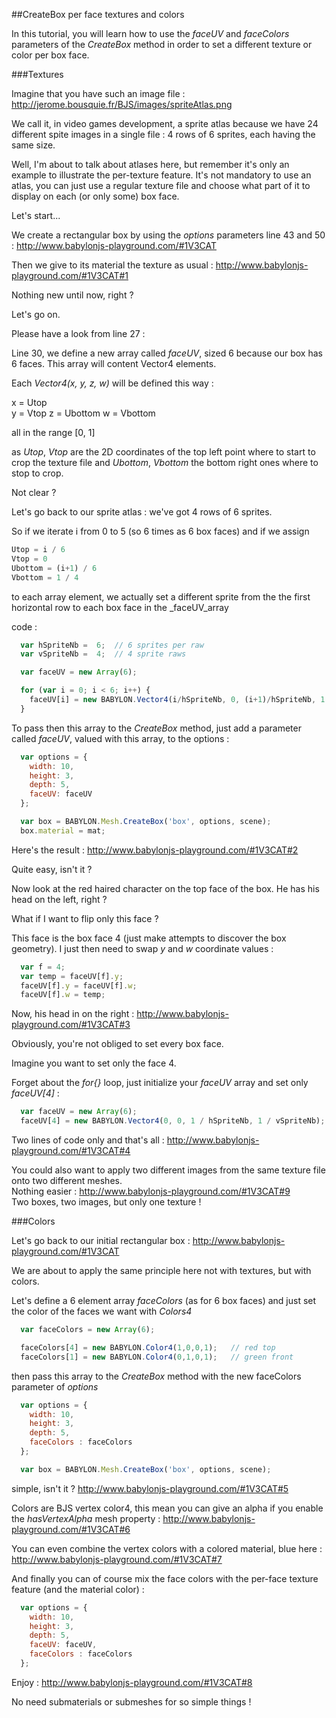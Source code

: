 ##CreateBox per face textures and colors

In this tutorial, you will learn how to use the _faceUV_ and _faceColors_ parameters of the _CreateBox_ method in order to set a different texture or color per box face.


###Textures


Imagine that you have such an image file : http://jerome.bousquie.fr/BJS/images/spriteAtlas.png

We call it, in video games development,  a sprite atlas because we have 24 different spite images in a single file : 4 rows of 6 sprites, each having the same size.

Well, I'm about to talk about atlases here, but remember it's only an example to illustrate the per-texture feature. It's not mandatory to use an atlas, you can just use a regular texture file and choose what part of it to display on each (or only some) box face.


Let's start...

We create a rectangular box by using the _options_ parameters line 43 and 50 : http://www.babylonjs-playground.com/#1V3CAT

Then we give to its material the texture as usual : http://www.babylonjs-playground.com/#1V3CAT#1

Nothing new until now, right ?



Let's go on.

Please have a look from line 27 :

Line 30, we define a new array called _faceUV_, sized 6 because our box has 6 faces. This array will content Vector4 elements.

Each _Vector4(x, y, z, w)_ will be defined this way :  

x = Utop  
y = Vtop
z = Ubottom
w = Vbottom

all in the range [0, 1]


as _Utop_, _Vtop_ are the 2D coordinates of the top left point where to start to crop the texture file and _Ubottom_, _Vbottom_ the bottom right ones where to stop to crop.

Not clear ?

Let's go back to our sprite atlas : we've got 4 rows of 6 sprites.

So if we iterate i from 0 to 5 (so 6 times as 6 box faces) and if we assign
```javascript
Utop = i / 6
Vtop = 0
Ubottom = (i+1) / 6
Vbottom = 1 / 4
```

to each array element, we actually set a different sprite from the the first horizontal row to each box face in the _faceUV_array

code :
```javascript
  var hSpriteNb =  6;  // 6 sprites per raw
  var vSpriteNb =  4;  // 4 sprite raws

  var faceUV = new Array(6);

  for (var i = 0; i < 6; i++) {
    faceUV[i] = new BABYLON.Vector4(i/hSpriteNb, 0, (i+1)/hSpriteNb, 1 / vSpriteNb);
  }
```

To pass then this array to the _CreateBox_ method, just add a parameter called _faceUV_, valued with this array, to the options :
```javascript
  var options = {
    width: 10,
    height: 3,
    depth: 5,
    faceUV: faceUV
  };

  var box = BABYLON.Mesh.CreateBox('box', options, scene);
  box.material = mat;
```

Here's the result : http://www.babylonjs-playground.com/#1V3CAT#2

Quite easy, isn't it ?
  
  
  
Now look at the red haired character on the top face of the box. He has his head on the left, right ?

What if I want to flip only this face ?

This face is the box face 4 (just make attempts to discover the box geometry). I just then need to swap _y_ and _w_ coordinate values :
```javascript
  var f = 4;
  var temp = faceUV[f].y;
  faceUV[f].y = faceUV[f].w;
  faceUV[f].w = temp;
```

Now, his head in on the right : http://www.babylonjs-playground.com/#1V3CAT#3
  
  
Obviously, you're not obliged to set every box face.  

Imagine you want to set only the face 4.

Forget about the _for{}_ loop, just initialize your _faceUV_ array and set only _faceUV[4]_ :
```javascript
  var faceUV = new Array(6);
  faceUV[4] = new BABYLON.Vector4(0, 0, 1 / hSpriteNb, 1 / vSpriteNb);
```

Two lines of code only and that's all : http://www.babylonjs-playground.com/#1V3CAT#4

You could also want to apply two different images from the same texture file onto two different meshes.  
Nothing easier : http://www.babylonjs-playground.com/#1V3CAT#9   
Two boxes, two images, but only one texture !



###Colors


Let's go back to our initial rectangular box : http://www.babylonjs-playground.com/#1V3CAT

We are about to apply the same principle here not with textures, but with colors.

Let's define a 6 element array _faceColors_ (as for 6 box faces) and just set the color of the faces we want with _Colors4_
```javascript
  var faceColors = new Array(6);

  faceColors[4] = new BABYLON.Color4(1,0,0,1);   // red top
  faceColors[1] = new BABYLON.Color4(0,1,0,1);   // green front
```
then pass this array to the _CreateBox_ method with the new faceColors parameter of _options_
```javascript
  var options = {
    width: 10,
    height: 3,
    depth: 5,
    faceColors : faceColors
  };

  var box = BABYLON.Mesh.CreateBox('box', options, scene);
```

simple, isn't it ?  http://www.babylonjs-playground.com/#1V3CAT#5



Colors are BJS vertex color4, this mean you can give an alpha if you enable the _hasVertexAlpha_ mesh property : http://www.babylonjs-playground.com/#1V3CAT#6



You can even combine the vertex colors with a colored material, blue here :  http://www.babylonjs-playground.com/#1V3CAT#7



And finally you can of course mix the face colors with the per-face texture feature (and the material color) :
```javascript
  var options = {
    width: 10,
    height: 3,
    depth: 5,
    faceUV: faceUV,
    faceColors : faceColors
  };
```

Enjoy : http://www.babylonjs-playground.com/#1V3CAT#8



No need submaterials or submeshes for so simple things !

